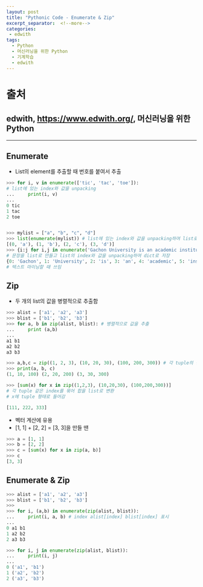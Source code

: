 ```yaml
---
layout: post
title: "Pythonic Code - Enumerate & Zip"
excerpt_separator:  <!--more-->
categories:
 - edwith
tags:
  - Python
  - 머신러닝을 위한 Python
  - 기계학습
  - edwith
---
```


# 출처

## edwith, <https://www.edwith.org/>, 머신러닝을 위한 Python

---

<!--more-->

## Enumerate

* List의 element를 추출할 때 번호를 붙여서 추출

```python
>>> for i, v in enumerate(['tic', 'tac', 'toe']):
# list에 있는 index와 값을 unpacking
...     print(i, v)
...
0 tic
1 tac
2 toe


>>> mylist = ["a", "b", "c", "d"]
>>> list(enumerate(mylist)) # list에 있는 index와 값을 unpacking하여 list로 저장
[(0, 'a'), (1, 'b'), (2, 'c'), (3, 'd')]
>>> {i:j for i,j in enumerate('Gachon University is an academic institute located in South Korea.'.split())}
# 문장을 list로 만들고 list의 index와 값을 unpacking하여 dict로 저장
{0: 'Gachon', 1: 'University', 2: 'is', 3: 'an', 4: 'academic', 5: 'institute', 6: 'located', 7: 'in', 8: 'South', 9: 'Korea.'}
# 텍스트 마이닝할 때 쓰임
```

## Zip

* 두 개의 list의 값을 병렬적으로 추출함

```python
>>> alist = ['a1', 'a2', 'a3']
>>> blist = ['b1', 'b2', 'b3']
>>> for a, b in zip(alist, blist): # 병렬적으로 값을 추출
...     print (a,b)
...
a1 b1
a2 b2
a3 b3

>>> a,b,c = zip((1, 2, 3), (10, 20, 30), (100, 200, 300)) # 각 tuple의 같은 index끼리 묶음
>>> print(a, b, c)
(1, 10, 100) (2, 20, 200) (3, 30, 300)

>>> [sum(x) for x in zip((1,2,3), (10,20,30), (100,200,300))]
# 각 tuple 같은 index를 묶어 합을 list로 변환
# x에 tuple 형태로 들어감

[111, 222, 333]
```

* 벡터 계산에 유용
* [1, 1] + [2, 2] = [3, 3]을 만들 땐

```python
>>> a = [1, 1]
>>> b = [2, 2]
>>> c = [sum(x) for x in zip(a, b)]
>>> c
[3, 3]
```

## Enumerate & Zip

```python
>>> alist = ['a1', 'a2', 'a3']
>>> blist = ['b1', 'b2', 'b3']
>>>
>>> for i, (a,b) in enumerate(zip(alist, blist)):
...     print(i, a, b) # index alist[index] blist[index] 표시
...
0 a1 b1
1 a2 b2
2 a3 b3

>>> for i, j in enumerate(zip(alist, blist)):
...     print(i, j)
...
0 ('a1', 'b1')
1 ('a2', 'b2')
2 ('a3', 'b3')
```